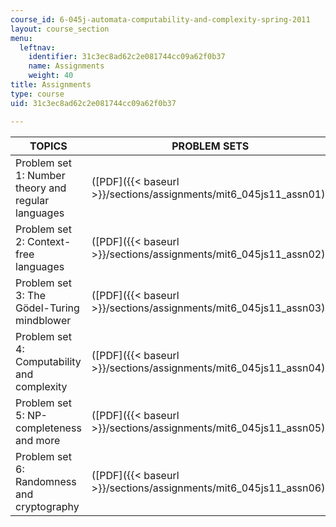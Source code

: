 ```yaml
---
course_id: 6-045j-automata-computability-and-complexity-spring-2011
layout: course_section
menu:
  leftnav:
    identifier: 31c3ec8ad62c2e081744cc09a62f0b37
    name: Assignments
    weight: 40
title: Assignments
type: course
uid: 31c3ec8ad62c2e081744cc09a62f0b37

---
```


| TOPICS | PROBLEM SETS |
| --- | --- |
| Problem set 1: Number theory and regular languages | ([PDF]({{< baseurl >}}/sections/assignments/mit6_045js11_assn01)) |
| Problem set 2: Context-free languages | ([PDF]({{< baseurl >}}/sections/assignments/mit6_045js11_assn02)) |
| Problem set 3: The Gödel-Turing mindblower | ([PDF]({{< baseurl >}}/sections/assignments/mit6_045js11_assn03)) |
| Problem set 4: Computability and complexity | ([PDF]({{< baseurl >}}/sections/assignments/mit6_045js11_assn04)) |
| Problem set 5: NP-completeness and more | ([PDF]({{< baseurl >}}/sections/assignments/mit6_045js11_assn05)) |
| Problem set 6: Randomness and cryptography | ([PDF]({{< baseurl >}}/sections/assignments/mit6_045js11_assn06))